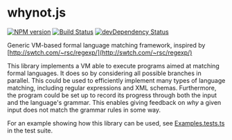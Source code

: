 # whynot.js

[![NPM version](https://badge.fury.io/js/whynot.svg)](https://badge.fury.io/js/whynot)
[![Build Status](https://travis-ci.org/bwrrp/whynot.js.svg?branch=master)](https://travis-ci.org/bwrrp/whynot.js)
[![devDependency Status](https://david-dm.org/bwrrp/whynot.js/dev-status.svg)](https://david-dm.org/bwrrp/whynot.js?type=dev)

Generic VM-based formal language matching framework, inspired by [http://swtch.com/~rsc/regexp/](http://swtch.com/~rsc/regexp/)

This library implements a VM able to execute programs aimed at matching formal languages. It does so by considering all possible branches in parallel. This could be used to efficiently implement many types of language matching, including regular expressions and XML schemas. Furthermore, the program could be set up to record its progress through both the input and the language's grammar. This enables giving feedback on *why* a given input does not match the grammar rules in some way.

For an example showing how this library can be used, see [Examples.tests.ts](https://github.com/bwrrp/whynot.js/blob/master/test/Examples.tests.ts) in the test suite.
